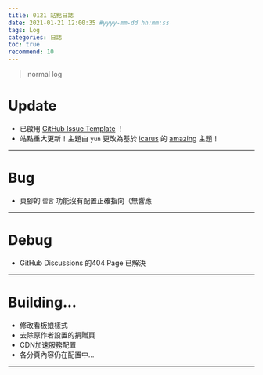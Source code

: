 ```yaml
---
title: 0121 站點日誌
date: 2021-01-21 12:00:35 #yyyy-mm-dd hh:mm:ss
tags: Log
categories: 日誌
toc: true
recommend: 10
---
```

> normal log
<!-- more -->

# Update
* 已啟用 [GitHub Issue Template](https://github.com/yyyyyyounger/yyyyyyounger.github.io/blob/hexo/.github/ISSUE_TEMPLATE/comment.md) ！
* 站點重大更新！主題由 `yun` 更改為基於 [icarus](https://github.com/ppoffice/hexo-theme-icarus) 的 [amazing](https://github.com/removeif/hexo-theme-amazing) 主題！

***

# Bug
* 頁腳的 `留言` 功能沒有配置正確指向（無響應

***

# Debug
* GitHub Discussions 的404 Page 已解決

***

# Building...
* 修改看板娘樣式
* 去除原作者設置的捐贈頁
* CDN加速服務配置
* 各分頁內容仍在配置中...

***
